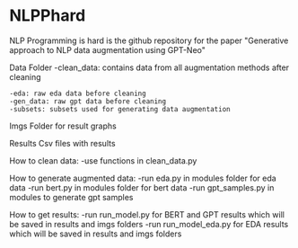 # NLPPhard
NLP Programming is hard is the github repository for the paper "Generative approach to NLP data augmentation using GPT-Neo"


Data Folder
	-clean_data: contains data from all augmentation methods after cleaning

	-eda: raw eda data before cleaning
	-gen_data: raw gpt data before cleaning 
	-subsets: subsets used for generating data augmentation

Imgs
	Folder for result graphs

Results
	Csv files with results


How to clean data:
	-use functions in clean_data.py

How to generate augmented data:
	-run eda.py in modules folder for eda data
	-run bert.py in modules folder for bert data
	-run gpt_samples.py in modules to generate gpt samples
	

How to get results:
	-run run_model.py for BERT and GPT results which will be saved in results and imgs folders
	-run run_model_eda.py for EDA results which will be saved in results and imgs folders



